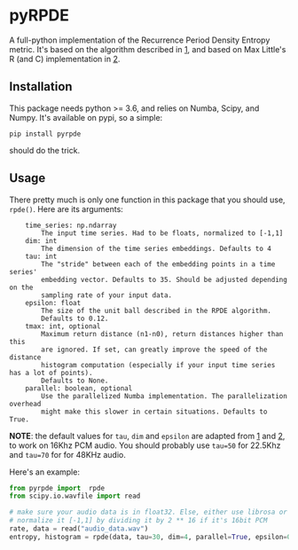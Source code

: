 # pyRPDE

A full-python implementation of the Recurrence Period Density Entropy metric.
It's based on the algorithm described in [1], and based on Max Little's 
R (and C) implementation in [2].

## Installation

This package needs python >= 3.6, and relies on Numba, Scipy, and Numpy.
It's available on pypi, so a simple:

```shell
pip install pyrpde
```

should do the trick.

## Usage

There pretty much is only one function in this package that you should use, `rpde()`.
Here are its arguments:

```
    time_series: np.ndarray
        The input time series. Had to be floats, normalized to [-1,1]
    dim: int
        The dimension of the time series embeddings. Defaults to 4
    tau: int
        The "stride" between each of the embedding points in a time series'
        embedding vector. Defaults to 35. Should be adjusted depending on the
        sampling rate of your input data.
    epsilon: float
        The size of the unit ball described in the RPDE algorithm.
        Defaults to 0.12.
    tmax: int, optional
        Maximum return distance (n1-n0), return distances higher than this
        are ignored. If set, can greatly improve the speed of the distance
        histogram computation (especially if your input time series has a lot of points).
        Defaults to None.
    parallel: boolean, optional
        Use the parallelized Numba implementation. The parallelization overhead
        might make this slower in certain situations. Defaults to True.
```

**NOTE**: the default values for `tau`, `dim` and `epsilon` are adapted from [1] and [2],
 to work on 16Khz PCM audio. You should probably use `tau=50` for 22.5Khz and `tau=70`
 for for 48KHz audio. 

Here's an example: 

```python
from pyrpde import  rpde
from scipy.io.wavfile import read

# make sure your audio data is in float32. Else, either use librosa or 
# normalize it [-1,1] by dividing it by 2 ** 16 if it's 16bit PCM
rate, data = read("audio_data.wav")
entropy, histogram = rpde(data, tau=30, dim=4, parallel=True, epsilon=0.01)

```

[1]: https://link.springer.com/article/10.1186/1475-925X-6-23
[2]: http://www.maxlittle.net/software/index.php
